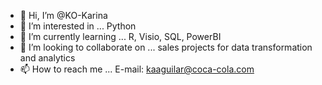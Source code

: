 - 👋 Hi, I’m @KO-Karina
- 👀 I’m interested in ... Python
- 🌱 I’m currently learning ... R, Visio, SQL, PowerBI
- 💞️ I’m looking to collaborate on ... sales projects for data transformation and analytics
- 📫 How to reach me ... E-mail: kaaguilar@coca-cola.com

<!---
KO-Karina/KO-Karina is a ✨ special ✨ repository because its `README.md` (this file) appears on your GitHub profile.
You can click the Preview link to take a look at your changes.
--->
